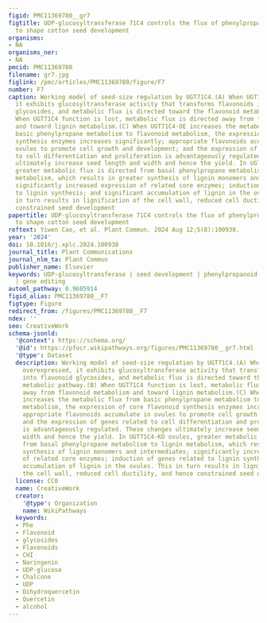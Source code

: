 ```yaml
---
figid: PMC11369780__gr7
figtitle: UDP-glucosyltransferase 71C4 controls the flux of phenylpropanoid metabolism
  to shape cotton seed development
organisms:
- NA
organisms_ner:
- NA
pmcid: PMC11369780
filename: gr7.jpg
figlink: /pmc/articles/PMC11369780/figure/F7
number: F7
caption: Working model of seed-size regulation by UGT71C4.(A) When UGT71C4 is overexpressed,
  it exhibits glucosyltransferase activity that transforms flavonoids into flavonoid
  glycosides, and metabolic flux is directed toward the flavonoid metabolic pathway.(B)
  When UGT71C4 function is lost, metabolic flux is directed away from flavonoid metabolism
  and toward lignin metabolism.(C) When UGT71C4-OE increases the metabolic flux from
  basic phenylpropane metabolism to flavonoid metabolism, the expression of core flavonoid
  synthesis enzymes increases significantly; appropriate flavonoids accumulate in
  ovules to promote cell growth and development; and the expression of genes related
  to cell differentiation and proliferation is advantageously regulated. These changes
  ultimately increase seed length and width and hence the yield. In UGT71C4-KO ovules,
  greater metabolic flux is directed from basal phenylpropane metabolism to lignin
  metabolism, which results in greater synthesis of lignin monomers and intermediates;
  significantly increased expression of related core enzymes; induction of genes related
  to lignin synthesis; and significant accumulation of lignin in the ovules. This
  in turn results in lignification of the cell wall, reduced cell ductility, and hence
  constrained seed development
papertitle: UDP-glucosyltransferase 71C4 controls the flux of phenylpropanoid metabolism
  to shape cotton seed development
reftext: Yiwen Cao, et al. Plant Commun. 2024 Aug 12;5(8):100938.
year: '2024'
doi: 10.1016/j.xplc.2024.100938
journal_title: Plant Communications
journal_nlm_ta: Plant Commun
publisher_name: Elsevier
keywords: UDP-glucosyltransferase | seed development | phenylpropanoid metabolism
  | gene editing
automl_pathway: 0.9685914
figid_alias: PMC11369780__F7
figtype: Figure
redirect_from: /figures/PMC11369780__F7
ndex: ''
seo: CreativeWork
schema-jsonld:
  '@context': https://schema.org/
  '@id': https://pfocr.wikipathways.org/figures/PMC11369780__gr7.html
  '@type': Dataset
  description: Working model of seed-size regulation by UGT71C4.(A) When UGT71C4 is
    overexpressed, it exhibits glucosyltransferase activity that transforms flavonoids
    into flavonoid glycosides, and metabolic flux is directed toward the flavonoid
    metabolic pathway.(B) When UGT71C4 function is lost, metabolic flux is directed
    away from flavonoid metabolism and toward lignin metabolism.(C) When UGT71C4-OE
    increases the metabolic flux from basic phenylpropane metabolism to flavonoid
    metabolism, the expression of core flavonoid synthesis enzymes increases significantly;
    appropriate flavonoids accumulate in ovules to promote cell growth and development;
    and the expression of genes related to cell differentiation and proliferation
    is advantageously regulated. These changes ultimately increase seed length and
    width and hence the yield. In UGT71C4-KO ovules, greater metabolic flux is directed
    from basal phenylpropane metabolism to lignin metabolism, which results in greater
    synthesis of lignin monomers and intermediates; significantly increased expression
    of related core enzymes; induction of genes related to lignin synthesis; and significant
    accumulation of lignin in the ovules. This in turn results in lignification of
    the cell wall, reduced cell ductility, and hence constrained seed development
  license: CC0
  name: CreativeWork
  creator:
    '@type': Organization
    name: WikiPathways
  keywords:
  - Phe
  - Flavonoid
  - glycosides
  - Flavonoids
  - CHI
  - Naringenin
  - UDP-glucose
  - Chalcone
  - UDP
  - Dihydroquercetin
  - Quercetin
  - alcohol
---
```

